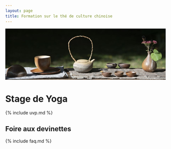 ```yaml
---
layout: page
title: Formation sur le thé de culture chinoise
---
```


![](/assets/media/accueil_1.jpg)

# Stage de Yoga

{% include uvp.md %}

## Foire aux devinettes 

{% include faq.md %}
